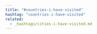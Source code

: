 ```yaml
---
title: "#countries-i-have-visited"
hashtag: "countries-i-have-visited"
related:
  - _hashtags/cities-i-have-visited.md
---
```


